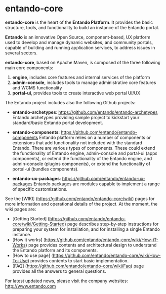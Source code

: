 entando-core
============

**entando-core** is the heart of the **Entando Platform**. 
It provides the basic structure, tools, and functionality to build an instance of the Entando portal.

**Entando** is an innovative Open Source, component-based, UX platform used to develop and manage dynamic websites, and community portals, capable of building and running application services, to address issues in several sectors.

**entando-core**, based on Apache Maven, is composed of the three following main core components:

1. **engine**, includes core features and internal services of the platform
2. **admin-console**, includes tools to manage administrative core features and WCMS functionality
3. **portal-ui**, provides tools to create interactive web portal UI/UX

The Entando project includes also the following Github projects:

* **entando-archetypes**: https://github.com/entando/entando-archetypes
Entando archetypes providing sample project to kickstart your standard/basic Entando portal development.

* **entando-components**: https://github.com/entando/entando-components
Entando platform relies on a number of components or extensions that add functionality not included with the standard Entando. There are various types of components. These could extend the functionality of Entando engine, admin-console and portal-ui (apps components), or extend the functionality of the Entando engine, and admin-console (plugins components), or extend the functionality of portal-ui (bundles components).

* **entando-ux-packages**: https://github.com/entando/entando-ux-packages
Entando packages are modules capable to implement a range of specific customizations.

See the [WIKI] (https://github.com/entando/entando-core/wiki) pages for more information and operational details of the project. At the moment, the wiki pages are:

* [Getting Started] (https://github.com/entando/entando-core/wiki/Getting-Started) page describes step-by-step instructions for preparing your system for installation, and for installing a single Entando instance.
* [How it works] (https://github.com/entando/entando-core/wiki/How-iT-Works) page provides contents and architectural design to understand the Entando platform and its components.
* [How to use page] (https://github.com/entando/entando-core/wiki/How-To-Use) provides contents to start basic implementation.
* [FAQ] (https://github.com/entando/entando-core/wiki/Faq) page provides all the answers to general questions.

For latest updated news, please visit the company websites: http://www.entando.com




